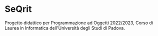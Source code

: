 # SeQrit
Progetto didattico per Programmazione ad Oggetti 2022/2023, Corso di Laurea in Informatica dell'Università degli Studi di Padova.
